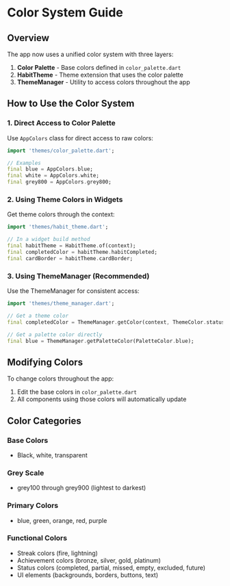 # Color System Guide

## Overview
The app now uses a unified color system with three layers:

1. **Color Palette** - Base colors defined in `color_palette.dart`
2. **HabitTheme** - Theme extension that uses the color palette
3. **ThemeManager** - Utility to access colors throughout the app

## How to Use the Color System

### 1. Direct Access to Color Palette
Use `AppColors` class for direct access to raw colors:

```dart
import 'themes/color_palette.dart';

// Examples
final blue = AppColors.blue;
final white = AppColors.white;
final grey800 = AppColors.grey800;
```

### 2. Using Theme Colors in Widgets
Get theme colors through the context:

```dart
import 'themes/habit_theme.dart';

// In a widget build method
final habitTheme = HabitTheme.of(context);
final completedColor = habitTheme.habitCompleted;
final cardBorder = habitTheme.cardBorder;
```

### 3. Using ThemeManager (Recommended)
Use the ThemeManager for consistent access:

```dart
import 'themes/theme_manager.dart';

// Get a theme color
final completedColor = ThemeManager.getColor(context, ThemeColor.statusCompleted);

// Get a palette color directly
final blue = ThemeManager.getPaletteColor(PaletteColor.blue);
```

## Modifying Colors

To change colors throughout the app:

1. Edit the base colors in `color_palette.dart`
2. All components using those colors will automatically update

## Color Categories

### Base Colors
- Black, white, transparent

### Grey Scale
- grey100 through grey900 (lightest to darkest)

### Primary Colors
- blue, green, orange, red, purple

### Functional Colors
- Streak colors (fire, lightning)
- Achievement colors (bronze, silver, gold, platinum)
- Status colors (completed, partial, missed, empty, excluded, future)
- UI elements (backgrounds, borders, buttons, text) 